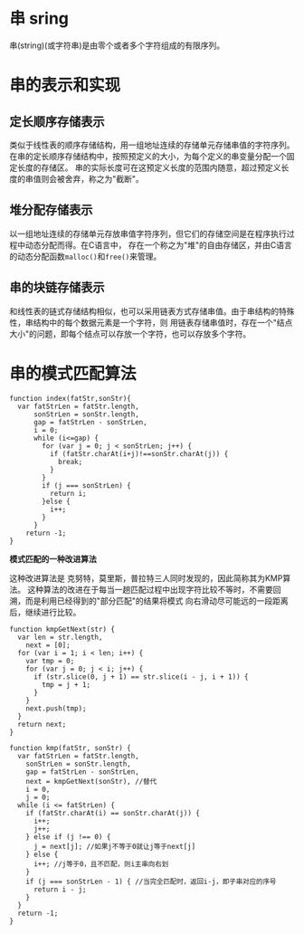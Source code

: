 # 串 sring

串(string)(或字符串)是由零个或者多个字符组成的有限序列。

# 串的表示和实现

## 定长顺序存储表示

类似于线性表的顺序存储结构，用一组地址连续的存储单元存储串值的字符序列。 在串的定长顺序存储结构中，按照预定义的大小，为每个定义的串变量分配一个固定长度的存储区。 串的实际长度可在这预定义长度的范围内随意，超过预定义长度的串值则会被舍弃，称之为"截断"。

## 堆分配存储表示

以一组地址连续的存储单元存放串值字符序列，但它们的存储空间是在程序执行过程中动态分配而得。在C语言中， 存在一个称之为"堆"的自由存储区，并由C语言的动态分配函数`malloc()`和`free()`来管理。

## 串的块链存储表示

和线性表的链式存储结构相似，也可以采用链表方式存储串值。由于串结构的特殊性，串结构中的每个数据元素是一个字符，则 用链表存储串值时，存在一个"结点大小"的问题，即每个结点可以存放一个字符，也可以存放多个字符。

# 串的模式匹配算法

```
function index(fatStr,sonStr){
  var fatStrLen = fatStr.length,
      sonStrLen = sonStr.length,
      gap = fatStrLen - sonStrLen,
      i = 0;
      while (i<=gap) {
        for (var j = 0; j < sonStrLen; j++) {
          if (fatStr.charAt(i+j)!==sonStr.charAt(j)) {
            break;
          }
        }
        if (j === sonStrLen) {
          return i;
        }else {
          i++;          
        }
      }
    return -1;
}
```

**模式匹配的一种改进算法**

这种改进算法是 克努特，莫里斯，普拉特三人同时发现的，因此简称其为KMP算法。 这种算法的改进在于每当一趟匹配过程中出现字符比较不等时，不需要回溯，而是利用已经得到的"部分匹配"的结果将模式 向右滑动尽可能远的一段距离后，继续进行比较。

```
function kmpGetNext(str) {
  var len = str.length,
    next = [0];
  for (var i = 1; i < len; i++) {
    var tmp = 0;
    for (var j = 0; j < i; j++) {
      if (str.slice(0, j + 1) == str.slice(i - j, i + 1)) {
        tmp = j + 1;
      }
    }
    next.push(tmp);
  }
  return next;
}

function kmp(fatStr, sonStr) {
  var fatStrLen = fatStr.length,
    sonStrLen = sonStr.length,
    gap = fatStrLen - sonStrLen,
    next = kmpGetNext(sonStr), //替代
    i = 0,
    j = 0;
  while (i <= fatStrLen) {
    if (fatStr.charAt(i) == sonStr.charAt(j)) {
      i++;
      j++;
    } else if (j !== 0) {
      j = next[j]; //如果j不等于0就让j等于next[j]
    } else {
      i++; //j等于0，且不匹配，则i主串向右划
    }
    if (j === sonStrLen - 1) { //当完全匹配时，返回i-j，即子串对应的序号
      return i - j;
    }
  }
  return -1;
}
```
